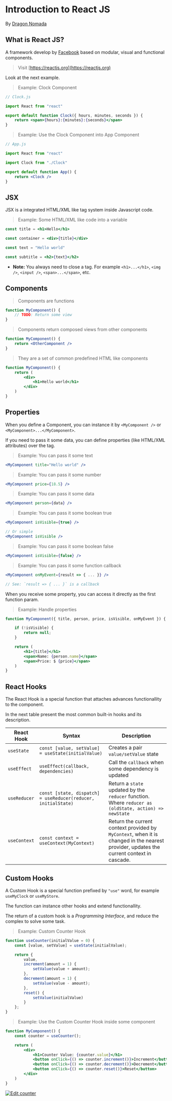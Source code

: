 # Introduction to React JS

By [Dragon Nomada](dragonnomada.medium.com)

## What is React JS?

A framework develop by [Facebook](https://www.facebook.com) based on modular, visual and functional components.

> Visit [https://reactjs.org](https://reactjs.org)

Look at the next example.

> Example: Clock Component

```jsx
// Clock.js

import React from "react"

export default function Clock({ hours, minutes, seconds }) {
    return <span>{hours}:{minutes}:{seconds}</span>
}
```

> Example: Use the Clock Component into App Component

```jsx
// App.js

import React from "react"

import Clock from "./Clock"

export default function App() {
    return <Clock />
}
```

## JSX

JSX is a integrated HTML/XML like tag system inside Javascript code.

> Example: Some HTML/XML like code into a variable

```jsx
const title = <h1>Hello</h1>

const container = <div>{title}</div>

const text = "Hello world"

const subtitle = <h2>{text}</h2>
```

* **Note:** You always need to close a tag. For example `<h1>...</h1>`, `<img />`, `<input />`, `<span>...</span>`, etc.

## Components

> Components are functions

```jsx
function MyComponent() {
    // TODO: Return some view
}
```

> Components return composed views from other components

```jsx
function MyComponent() {
    return <OtherComponent />
}
```

> They are a set of common predefined HTML like components

```jsx
function MyComponent() {
    return (
        <div>
            <h1>Hello world</h1>
        </div>
    )
}
```

## Properties

When you define a Component, you can instance it by `<MyComponent />` or `<MyComponent>...</MyComponent>`.

If you need to pass it some data, you can define properties (like HTML/XML attributes) over the tag.

> Example: You can pass it some text

```jsx
<MyComponent title="Hello world" />
```

> Example: You can pass it some number

```jsx
<MyComponent price={18.5} />
```

> Example: You can pass it some data

```jsx
<MyComponent person={data} />
```

> Example: You can pass it some boolean true

```jsx
<MyComponent isVisible={true} />

// Or simple
<MyComponent isVisible />
```

> Example: You can pass it some boolean false

```jsx
<MyComponent isVisible={false} />
```

> Example: You can pass it some function callback

```jsx
<MyComponent onMyEvent={result => { ... }} />

// See: `result => { ... }` is a callback
```

When you receive some property, you can access it directly as the first function param.

> Example: Handle properties

```jsx
function MyComponent({ title, person, price, isVisible, onMyEvent }) {

    if (!isVisible) {
        return null;
    }

    return (
        <h1>{title}</h1>
        <span>Name: {person.name}</span>
        <span>Price: $ {price}</span>
    )
}
```

## React Hooks

The React Hook is a special function that attaches advances functionallity to the component.

In the next table present the most common built-in hooks and its description.

React Hook | Syntax | Description
--- | --- | ---
`useState` | `const [value, setValue] = useState(initialValue)` | Creates a pair `value/setValue` state
`useEffect` | `useEffect(callback, dependencies)` | Call the `callback` when some dependency is updated
`useReducer` | `const [state, dispatch] = useReducer(reducer, initialState)` | Return a `state` updated by the `reducer` function. Where `reducer as (oldState, action) => newState`
`useContext` | `const context = useContext(MyContext)` | Return the current context provided by `MyContext`, when it is changed in the nearest provider, updates the current context in cascade.

## Custom Hooks

A Custom Hook is a special function prefixed by `"use"` word, for example `useMyClock` or `useMyStore`.

The function can instance other hooks and extend functionallity.

The return of a custom hook is a *Programming Interface*, and reduce the complex to solve some task.

> Example: Custom Counter Hook

```jsx
function useCounter(initialValue = 0) {
    const [value, setValue] = useState(initialValue);

    return {
        value,
        increment(amount = 1) {
            setValue(value + amount);
        },
        decrement(amount = 1) {
            setValue(value - amount);
        },
        reset() {
            setValue(initialValue)
        }
    };
}
```

> Example: Use the Custom Counter Hook inside some component

```jsx
function MyComponent() {
    const counter = useCounter();

    return (
        <div>
            <h1>Counter Value: {counter.value}</h1>
            <button onClick={() => counter.increment()}>Increment</button>
            <button onClick={() => counter.decrement()}>Decrement</button>
            <button onClick={() => counter.reset()}>Reset</button>
        </div>
    )
}
```

[![Edit counter](https://codesandbox.io/static/img/play-codesandbox.svg)](https://codesandbox.io/s/counter-x6lgk?fontsize=14&hidenavigation=1&theme=dark)
